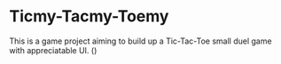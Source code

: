 # Ticmy-Tacmy-Toemy
This is a game project aiming to build up a Tic-Tac-Toe small duel game with appreciatable UI. ()
